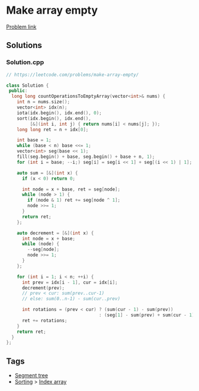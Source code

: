 # Make array empty

[Problem link](https://leetcode.com/problems/make-array-empty/)

## Solutions


### Solution.cpp
```cpp
// https://leetcode.com/problems/make-array-empty/

class Solution {
 public:
  long long countOperationsToEmptyArray(vector<int>& nums) {
    int n = nums.size();
    vector<int> idx(n);
    iota(idx.begin(), idx.end(), 0);
    sort(idx.begin(), idx.end(),
         [&](int i, int j) { return nums[i] < nums[j]; });
    long long ret = n + idx[0];

    int base = 1;
    while (base < n) base <<= 1;
    vector<int> seg(base << 1);
    fill(seg.begin() + base, seg.begin() + base + n, 1);
    for (int i = base; --i;) seg[i] = seg[i << 1] + seg[(i << 1) | 1];

    auto sum = [&](int x) {
      if (x < 0) return 0;

      int node = x + base, ret = seg[node];
      while (node > 1) {
        if (node & 1) ret += seg[node ^ 1];
        node >>= 1;
      }
      return ret;
    };

    auto decrement = [&](int x) {
      int node = x + base;
      while (node) {
        --seg[node];
        node >>= 1;
      }
    };

    for (int i = 1; i < n; ++i) {
      int prev = idx[i - 1], cur = idx[i];
      decrement(prev);
      // prev < cur: sum(prev..cur-1)
      // else: sum(0..n-1) - sum(cur..prev)

      int rotations = (prev < cur) ? (sum(cur - 1) - sum(prev))
                                   : (seg[1] - sum(prev) + sum(cur - 1));
      ret += rotations;
    }
    return ret;
  }
};
```
## Tags

* [Segment tree](/README.md#Segment_tree)
* [Sorting](/README.md#Sorting) > [Index array](/README.md#Sorting-Index_array)
